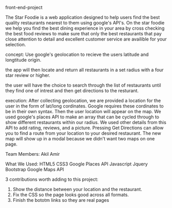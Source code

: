 front-end-project

The Star Foodie is a web application designed to help users find the best quality restaurants nearest to them using google's API's. On the star foodie we help you find the best dining experience in your area by cross checking the best food reviews to make sure that only the best restaurants that pay close attention to detail and excellent customer service are availible for your selection.

concept:
Use google's geolocation to recieve the users latitude and longtitude origin.

the app will then locate and return all restaurants in a set radius with a four star review or higher.

the user will have the choice to search through the list of restaurants until they find one of intrest and then get directions to the resturant.

execution:
After collecting geolocation, we are provided a location for the user in the form of lat/long cordinates.  Google requires these cordinates to be in their own syntax.  Then the user location will appear on the map.  We used google's places API to make an array that can be cycled through to show different restaurants within our radius.  We used other details from this API to add rating, reviews, and a picture.  Pressing Get Directions can allow you to find a route from your location to your desired restaurant. The new map will show up in a modal because we didn't want two maps on one page.

Team Members:
Akil
Amir

What We Used:
HTML5
CSS3
Google Places API
Javascript
Jquery
Bootstrap
Google Maps API

3 contributions worth adding to this project:
1. Show the distance between your location and the restaurant.
2. Fix the CSS so the page looks good across all formats.
3. Finish the bototm links so they are real pages
